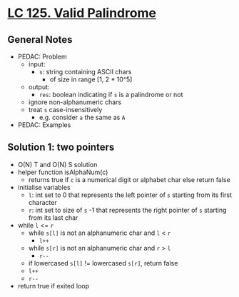 # [LC 125. Valid Palindrome](https://leetcode.com/problems/valid-palindrome/)

## General Notes

- PEDAC: Problem
  - input:
    - `s`: string containing ASCII chars
      - of size in range \[1, 2 * 10^5]
  - output:
    - `res`: boolean indicating if `s` is a palindrome or not
  - ignore non-alphanumeric chars
  - treat `s` case-insensitively
    - e.g. consider `a` the same as `A`
- PEDAC: Examples

## Solution 1: two pointers

- O(N) T and O(N) S solution
- helper function isAlphaNum(c)
  - returns true if `c` is a numerical digit or alphabet char else return false
- initialise variables
  - `l`: int set to 0 that represents the left pointer of `s` starting from its first character
  - `r`: int set to size of `s` -1 that represents the right pointer of `s` starting from its last char
- while `l` <= `r`
  - while `s[l]` is not an alphanumeric char and `l` < `r`
    - `l++`
  - while `s[r]` is not an alphanumeric char and `r` > `l`
    - `r--`
  - if lowercased `s[l]` != lowercased `s[r]`, return false
  - `l++`
  - `r--`
- return true if exited loop
